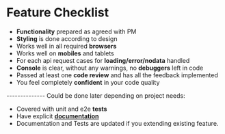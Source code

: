 # Feature Checklist
- **Functionality** prepared as agreed with PM
- **Styling** is done according to design
- Works well in all required **browsers**
- Works well on **mobiles** and tablets
- For each api request cases for **loading/error/nodata** handled
- **Console** is clear, without any warnings, no **debuggers** left in code
- Passed at least one **code review** and has all the feedback implemented
- You feel completely **confident** in your code quality

-------------- Could be done later depending on project needs:

- Covered with unit and e2e **tests**
- Have explicit **[documentation](../blob/master/docs/solutions/WritingDocumentation.md)**
- Documentation and Tests are updated if you extending existing feature.
